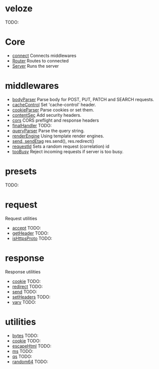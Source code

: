 # veloze

TODO:

# Core

- [connect](./core/connect.md) Connects middlewares
- [Router](./core/Router.md) Routes to connected 
- [Server](./core/Server.md) Runs the server

# middlewares

- [bodyParser](./middleware/bodyParser.md) Parse body for POST, PUT, PATCH and
  SEARCH requests.
- [cacheControl](./middleware/cacheControl.md) Set 'cache-control' header.
- [cookieParser](./middleware/cookieParser.md) Parse cookies or set them.
- [contentSec](./middleware/contentSec.md) Add security headers.
- [cors](./middleware/cors.md) CORS preflight and response headers
- [finalHandler](./middleware/finalHandler.md) TODO:
- [queryParser](./middleware/queryParser.md) Parse the query string.
- [renderEngine](./middleware/renderEngine.md) Using template render engines.
- [send, sendEtag](./middleware/send.md) res.send(), res.redirect()
- [requestId](./middleware/requestId.md) Sets a random request (correlation) id
- [tooBusy](./middleware/tooBusy.md) Reject incoming requests if server is too
  busy.

# presets

TODO:

# request

Request utilities

- [accept](./request/accept.md) TODO:
- [getHeader](./request/getHeader.md) TODO:
- [isHttpsProto](./request/isHttpsProto.md) TODO:

# response

Response utilities

- [cookie](./response/cookie.md) TODO:
- [redirect](./response/redirect.md) TODO:
- [send](./response/send.md) TODO:
- [setHeaders](./response/setHeaders.md) TODO:
- [vary](./response/vary.md) TODO:

# utilities

- [bytes](./utils/bytes.md) TODO:
- [cookie](./utils/cookie.md) TODO:
- [escapeHtml](./utils/escapeHtml.md) TODO:
- [ms](./utils/ms.md) TODO:
- [qs](./utils/qs.md) TODO:
- [random64](./utils/random64.md) TODO:

